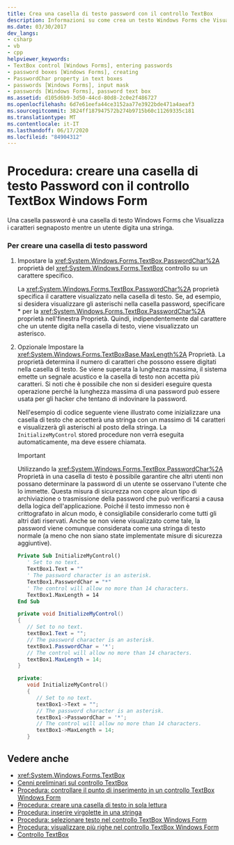 ```yaml
---
title: Crea una casella di testo password con il controllo TextBox
description: Informazioni su come crea un testo Windows Forms che Visualizza i caratteri segnaposto mentre un utente digita una stringa.
ms.date: 03/30/2017
dev_langs:
- csharp
- vb
- cpp
helpviewer_keywords:
- TextBox control [Windows Forms], entering passwords
- password boxes [Windows Forms], creating
- PasswordChar property in text boxes
- passwords [Windows Forms], input mask
- passwords [Windows Forms], password text box
ms.assetid: d105d6b9-3d50-44cd-80d8-2c0e2f486727
ms.openlocfilehash: 6d7e61eefa44ce3152aa77e3922bde471a4aeaf3
ms.sourcegitcommit: 3824ff187947572b274b9715b60c11269335c181
ms.translationtype: MT
ms.contentlocale: it-IT
ms.lasthandoff: 06/17/2020
ms.locfileid: "84904312"
---
```

# <a name="how-to-create-a-password-text-box-with-the-windows-forms-textbox-control"></a>Procedura: creare una casella di testo Password con il controllo TextBox Windows Form

Una casella password è una casella di testo Windows Forms che Visualizza i caratteri segnaposto mentre un utente digita una stringa.

### <a name="to-create-a-password-text-box"></a>Per creare una casella di testo password

1. Impostare la <xref:System.Windows.Forms.TextBox.PasswordChar%2A> proprietà del <xref:System.Windows.Forms.TextBox> controllo su un carattere specifico.

    La <xref:System.Windows.Forms.TextBox.PasswordChar%2A> proprietà specifica il carattere visualizzato nella casella di testo. Se, ad esempio, si desidera visualizzare gli asterischi nella casella password, specificare * per la <xref:System.Windows.Forms.TextBox.PasswordChar%2A> proprietà nell'finestra Proprietà. Quindi, indipendentemente dal carattere che un utente digita nella casella di testo, viene visualizzato un asterisco.

2. Opzionale Impostare la <xref:System.Windows.Forms.TextBoxBase.MaxLength%2A> Proprietà. La proprietà determina il numero di caratteri che possono essere digitati nella casella di testo. Se viene superata la lunghezza massima, il sistema emette un segnale acustico e la casella di testo non accetta più caratteri. Si noti che è possibile che non si desideri eseguire questa operazione perché la lunghezza massima di una password può essere usata per gli hacker che tentano di indovinare la password.

    Nell'esempio di codice seguente viene illustrato come inizializzare una casella di testo che accetterà una stringa con un massimo di 14 caratteri e visualizzerà gli asterischi al posto della stringa. La `InitializeMyControl` stored procedure non verrà eseguita automaticamente, ma deve essere chiamata.

    > [!IMPORTANT]
    > Utilizzando la <xref:System.Windows.Forms.TextBox.PasswordChar%2A> Proprietà in una casella di testo è possibile garantire che altri utenti non possano determinare la password di un utente se osservano l'utente che lo immette. Questa misura di sicurezza non copre alcun tipo di archiviazione o trasmissione della password che può verificarsi a causa della logica dell'applicazione. Poiché il testo immesso non è crittografato in alcun modo, è consigliabile considerarlo come tutti gli altri dati riservati. Anche se non viene visualizzato come tale, la password viene comunque considerata come una stringa di testo normale (a meno che non siano state implementate misure di sicurezza aggiuntive).

    ```vb
    Private Sub InitializeMyControl()
       ' Set to no text.
       TextBox1.Text = ""
       ' The password character is an asterisk.
       TextBox1.PasswordChar = "*"
       ' The control will allow no more than 14 characters.
       TextBox1.MaxLength = 14
    End Sub
    ```

    ```csharp
    private void InitializeMyControl()
    {
       // Set to no text.
       textBox1.Text = "";
       // The password character is an asterisk.
       textBox1.PasswordChar = '*';
       // The control will allow no more than 14 characters.
       textBox1.MaxLength = 14;
    }
    ```

    ```cpp
    private:
       void InitializeMyControl()
       {
          // Set to no text.
          textBox1->Text = "";
          // The password character is an asterisk.
          textBox1->PasswordChar = '*';
          // The control will allow no more than 14 characters.
          textBox1->MaxLength = 14;
       }
    ```

## <a name="see-also"></a>Vedere anche

- <xref:System.Windows.Forms.TextBox>
- [Cenni preliminari sul controllo TextBox](textbox-control-overview-windows-forms.md)
- [Procedura: controllare il punto di inserimento in un controllo TextBox Windows Form](how-to-control-the-insertion-point-in-a-windows-forms-textbox-control.md)
- [Procedura: creare una casella di testo in sola lettura](how-to-create-a-read-only-text-box-windows-forms.md)
- [Procedura: inserire virgolette in una stringa](how-to-put-quotation-marks-in-a-string-windows-forms.md)
- [Procedura: selezionare testo nel controllo TextBox Windows Form](how-to-select-text-in-the-windows-forms-textbox-control.md)
- [Procedura: visualizzare più righe nel controllo TextBox Windows Form](how-to-view-multiple-lines-in-the-windows-forms-textbox-control.md)
- [Controllo TextBox](textbox-control-windows-forms.md)
